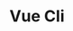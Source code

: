 ---
title: Vue Cli
slug: vue-cli
description: الوصف
icon: name.png
cover: git.png
extends: _layouts.subcategory
section: body
category: javascript
---